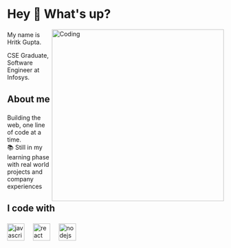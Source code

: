 <h1 align="left">Hey 👋 What's up?</h1>
<img style= "height:100px , width: 30px"  align="right" alt="Coding" width="400" src="https://imarticus.org/blog/wp-content/uploads/2021/12/djbwgfw.gif">

###

<p align="left">My name is Hritk Gupta.</p>
<p align="left">CSE Graduate, Software Engineer at Infosys.</p>

###

<h2 align="left">About me</h2>

###

<p align="left">Building the web, one line of code at a time.<br>📚 Still in my learning phase with real world projects and company experiences<br></p>

###

<h2 align="left">I code with</h2>

###

<div align="left">
  <img src="https://cdn.jsdelivr.net/gh/devicons/devicon/icons/javascript/javascript-original.svg" height="40" alt="javascript logo"  />
  <img width="12" />
  <img src="https://cdn.jsdelivr.net/gh/devicons/devicon/icons/react/react-original.svg" height="40" alt="react logo"  />
  <img width="12" />
  <img src="https://cdn.jsdelivr.net/gh/devicons/devicon/icons/nodejs/nodejs-original.svg" height="40" alt="nodejs logo"  />
</div>

###
